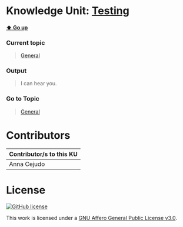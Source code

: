 # Knowledge Unit: [Testing](../../knowledge_units/general/testing.md)

#### [:arrow_up: Go up](../../topics/general.md)
### Current topic
> [General](../../topics/general.md)
### Output
> I can hear you.
### Go to Topic
> [General](../../topics/general.md)


# Contributors

| Contributor/s to this KU |
| - | 
| Anna Cejudo |

# License
[![GitHub license](https://img.shields.io/github/license/inbrainz/cerebro)](https://github.com/inbrainz/cerebro/blob/master/LICENSE)

This work is licensed under a [GNU Affero General Public License v3.0](https://www.gnu.org/licenses/agpl-3.0.txt).